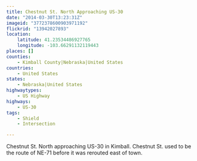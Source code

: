 ```yaml
---
title: Chestnut St. North Approaching US-30
date: "2014-03-30T13:23:31Z"
imageid: "3772378600903971192"
flickrid: "13942027893"
location:
    latitude: 41.23534486927765
    longitude: -103.66291132119443
places: []
counties:
    - Kimball County|Nebraska|United States
countries:
    - United States
states:
    - Nebraska|United States
highwaytypes:
    - US Highway
highways:
    - US-30
tags:
    - Shield
    - Intersection

---
```

Chestnut St. North approaching US-30 in Kimball.  Chestnut St. used to be the route of NE-71 before it was rerouted east of town.